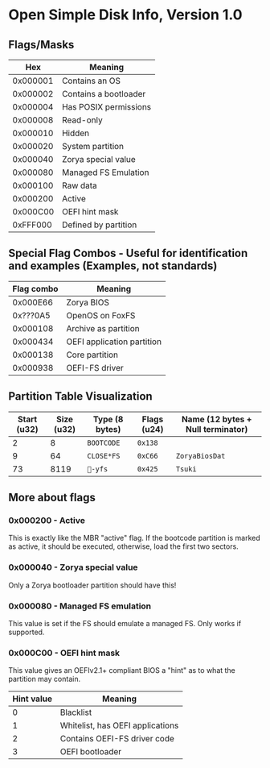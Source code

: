 # Open Simple Disk Info, Version 1.0

## Flags/Masks
| Hex | Meaning |
| --- | --- |
| 0x000001 | Contains an OS |
| 0x000002 | Contains a bootloader |
| 0x000004 | Has POSIX permissions |
| 0x000008 | Read-only |
| 0x000010 | Hidden |
| 0x000020 | System partition |
| 0x000040 | Zorya special value |
| 0x000080 | Managed FS Emulation |
| 0x000100 | Raw data |
| 0x000200 | Active |
| 0x000C00 | OEFI hint mask |
| 0xFFF000 | Defined by partition |

## Special Flag Combos - Useful for identification and examples (Examples, not standards)
| Flag combo | Meaning |
| --- | --- |
| 0x000E66 | Zorya BIOS |
| 0x???0A5 | OpenOS on FoxFS |
| 0x000108 | Archive as partition |
| 0x000434 | OEFI application partition |
| 0x000138 | Core partition |
| 0x000938 | OEFI-FS driver |

## Partition Table Visualization
| Start (u32) | Size (u32) | Type (8 bytes) | Flags (u24) | Name (12 bytes + Null terminator) |
| --- | --- | --- | --- | --- |
| 2 | 8 | `BOOTCODE` | `0x138` | `            ` |
| 9 | 64 | `CLOSE*FS` | `0xC66` | `ZoryaBiosDat` |
| 73 | 8119 | `🦊-yfs` | `0x425` | `Tsuki       ` |

## More about flags
### 0x000200 - Active
This is exactly like the MBR "active" flag. If the bootcode partition is marked as active, it should be executed, otherwise, load the first two sectors.

### 0x000040 - Zorya special value
Only a Zorya bootloader partition should have this!

### 0x000080 - Managed FS emulation
This value is set if the FS should emulate a managed FS. Only works if supported.

### 0x000C00 - OEFI hint mask
This value gives an OEFIv2.1+ compliant BIOS a "hint" as to what the partition may contain.

| Hint value | Meaning |
| --- | --- |
| 0 | Blacklist |
| 1 | Whitelist, has OEFI applications |
| 2 | Contains OEFI-FS driver code |
| 3 | OEFI bootloader |
